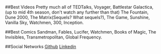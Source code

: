 ##Best Videos
Pretty much all of TEDTalks, Voyager, Battlestar Galactica,(up to mid 4th season, don't watch any further than that) The Fountain, Dune 2000, The Matrix(Sequels? What sequels?), The Game, Sunshine, Vanilla Sky, Watchmen, 300, Inception.

##Best Comics
Sandman, Fables, Lucifer, Watchmen, Books of Magic, The Invisibles, Transmetropolitan, Global Frequency.

##Social Networks
<a href="https://github.com/markpoon/" class="lui-button"><i class="lui-icon-github-sign"></i> Github</a>
<a href="http://www.linkedin.com/pub/mark-poon/11/3a8/2b0" class="lui-button"><i class="lui-icon-linkedin-sign"></i> Linkedin</a>